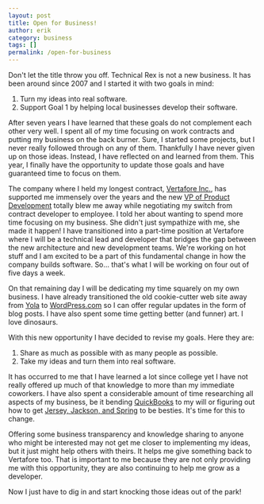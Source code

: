 ```yaml
---
layout: post
title: Open for Business!
author: erik
category: business
tags: []
permalink: /open-for-business
---
```


Don't let the title throw you off. Technical Rex is not a new business. It has been around since 2007 and I started it with two goals in mind:

1. Turn my ideas into real software.
2. Support Goal 1 by helping local businesses develop their software.

After seven years I have learned that these goals do not complement each other very well. I spent all of my time focusing on work contracts and putting my business on the back burner. Sure, I started some projects, but I never really followed through on any of them. Thankfully I have never given up on those ideas. Instead, I have reflected on and learned from them. This year, I finally have the opportunity to update those goals and have guaranteed time to focus on them.

The company where I held my longest contract, [Vertafore Inc.](http://www.vertafore.com), has supported me immensely over the years and the new [VP of Product Development](https://www.linkedin.com/pub/susan-buck/4/29a/161) totally blew me away while negotiating my switch from contract developer to employee. I told her about wanting to spend more time focusing on my business. She didn't just sympathize with me, she made it happen! I have transitioned into a part-time position at Vertafore where I will be a technical lead and developer that bridges the gap between the new architecture and new development teams. We're working on hot stuff and I am excited to be a part of this fundamental change in how the company builds software. So... that's what I will be working on four out of five days a week.

On that remaining day I will be dedicating my time squarely on my own business. I have already transitioned the old cookie-cutter web site away from [Yola](http://www.yola.com) to [WordPress.com](http://www.wordpress.com) so I can offer regular updates in the form of blog posts. I have also spent some time getting better (and funner) art. I love dinosaurs.

With this new opportunity I have decided to revise my goals. Here they are:

1. Share as much as possible with as many people as possible.
2. Take my ideas and turn them into real software.

It has occurred to me that I have learned a lot since college yet I have not really offered up much of that knowledge to more than my immediate coworkers. I have also spent a considerable amount of time researching all aspects of my business, be it bending [QuickBooks](http://quickbooks.intuit.com/online) to my will or figuring out how to get [Jersey, Jackson, and Spring](https://jersey.java.net/nonav/documentation/latest/user-guide.html) to be besties. It's time for this to change.

Offering some business transparency and knowledge sharing to anyone who might be interested may not get me closer to implementing my ideas, but it just might help others with theirs. It helps me give something back to Vertafore too. That is important to me because they are not only providing me with this opportunity, they are also continuing to help me grow as a developer.

Now I just have to dig in and start knocking those ideas out of the park!
